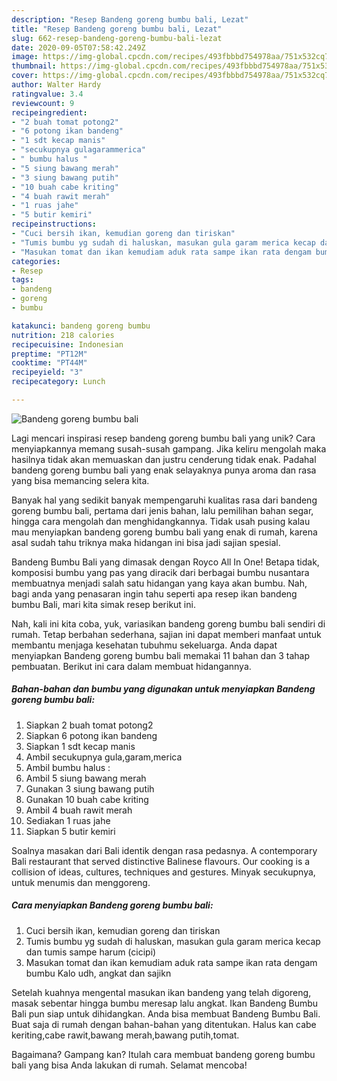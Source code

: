 ```yaml
---
description: "Resep Bandeng goreng bumbu bali, Lezat"
title: "Resep Bandeng goreng bumbu bali, Lezat"
slug: 662-resep-bandeng-goreng-bumbu-bali-lezat
date: 2020-09-05T07:58:42.249Z
image: https://img-global.cpcdn.com/recipes/493fbbbd754978aa/751x532cq70/bandeng-goreng-bumbu-bali-foto-resep-utama.jpg
thumbnail: https://img-global.cpcdn.com/recipes/493fbbbd754978aa/751x532cq70/bandeng-goreng-bumbu-bali-foto-resep-utama.jpg
cover: https://img-global.cpcdn.com/recipes/493fbbbd754978aa/751x532cq70/bandeng-goreng-bumbu-bali-foto-resep-utama.jpg
author: Walter Hardy
ratingvalue: 3.4
reviewcount: 9
recipeingredient:
- "2 buah tomat potong2"
- "6 potong ikan bandeng"
- "1 sdt kecap manis"
- "secukupnya gulagarammerica"
- " bumbu halus "
- "5 siung bawang merah"
- "3 siung bawang putih"
- "10 buah cabe kriting"
- "4 buah rawit merah"
- "1 ruas jahe"
- "5 butir kemiri"
recipeinstructions:
- "Cuci bersih ikan, kemudian goreng dan tiriskan"
- "Tumis bumbu yg sudah di haluskan, masukan gula garam merica kecap dan tumis sampe harum (cicipi)"
- "Masukan tomat dan ikan kemudiam aduk rata sampe ikan rata dengam bumbu Kalo udh, angkat dan sajikn"
categories:
- Resep
tags:
- bandeng
- goreng
- bumbu

katakunci: bandeng goreng bumbu 
nutrition: 218 calories
recipecuisine: Indonesian
preptime: "PT12M"
cooktime: "PT44M"
recipeyield: "3"
recipecategory: Lunch

---
```



![Bandeng goreng bumbu bali](https://img-global.cpcdn.com/recipes/493fbbbd754978aa/751x532cq70/bandeng-goreng-bumbu-bali-foto-resep-utama.jpg)

Lagi mencari inspirasi resep bandeng goreng bumbu bali yang unik? Cara menyiapkannya memang susah-susah gampang. Jika keliru mengolah maka hasilnya tidak akan memuaskan dan justru cenderung tidak enak. Padahal bandeng goreng bumbu bali yang enak selayaknya punya aroma dan rasa yang bisa memancing selera kita.

Banyak hal yang sedikit banyak mempengaruhi kualitas rasa dari bandeng goreng bumbu bali, pertama dari jenis bahan, lalu pemilihan bahan segar, hingga cara mengolah dan menghidangkannya. Tidak usah pusing kalau mau menyiapkan bandeng goreng bumbu bali yang enak di rumah, karena asal sudah tahu triknya maka hidangan ini bisa jadi sajian spesial.

Bandeng Bumbu Bali yang dimasak dengan Royco All In One! Betapa tidak, komposisi bumbu yang pas yang diracik dari berbagai bumbu nusantara membuatnya menjadi salah satu hidangan yang kaya akan bumbu. Nah, bagi anda yang penasaran ingin tahu seperti apa resep ikan bandeng bumbu Bali, mari kita simak resep berikut ini.


Nah, kali ini kita coba, yuk, variasikan bandeng goreng bumbu bali sendiri di rumah. Tetap berbahan sederhana, sajian ini dapat memberi manfaat untuk membantu menjaga kesehatan tubuhmu sekeluarga. Anda dapat menyiapkan Bandeng goreng bumbu bali memakai 11 bahan dan 3 tahap pembuatan. Berikut ini cara dalam membuat hidangannya.

<!--inarticleads1-->

##### Bahan-bahan dan bumbu yang digunakan untuk menyiapkan Bandeng goreng bumbu bali:

1. Siapkan 2 buah tomat potong2
1. Siapkan 6 potong ikan bandeng
1. Siapkan 1 sdt kecap manis
1. Ambil secukupnya gula,garam,merica
1. Ambil  bumbu halus :
1. Ambil 5 siung bawang merah
1. Gunakan 3 siung bawang putih
1. Gunakan 10 buah cabe kriting
1. Ambil 4 buah rawit merah
1. Sediakan 1 ruas jahe
1. Siapkan 5 butir kemiri


Soalnya masakan dari Bali identik dengan rasa pedasnya. A contemporary Bali restaurant that served distinctive Balinese flavours. Our cooking is a collision of ideas, cultures, techniques and gestures. Minyak secukupnya, untuk menumis dan menggoreng. 

<!--inarticleads2-->

##### Cara menyiapkan Bandeng goreng bumbu bali:

1. Cuci bersih ikan, kemudian goreng dan tiriskan
1. Tumis bumbu yg sudah di haluskan, masukan gula garam merica kecap dan tumis sampe harum (cicipi)
1. Masukan tomat dan ikan kemudiam aduk rata sampe ikan rata dengam bumbu Kalo udh, angkat dan sajikn


Setelah kuahnya mengental masukan ikan bandeng yang telah digoreng, masak sebentar hingga bumbu meresap lalu angkat. Ikan Bandeng Bumbu Bali pun siap untuk dihidangkan. Anda bisa membuat Bandeng Bumbu Bali. Buat saja di rumah dengan bahan-bahan yang ditentukan. Halus kan cabe keriting,cabe rawit,bawang merah,bawang putih,tomat. 

Bagaimana? Gampang kan? Itulah cara membuat bandeng goreng bumbu bali yang bisa Anda lakukan di rumah. Selamat mencoba!
